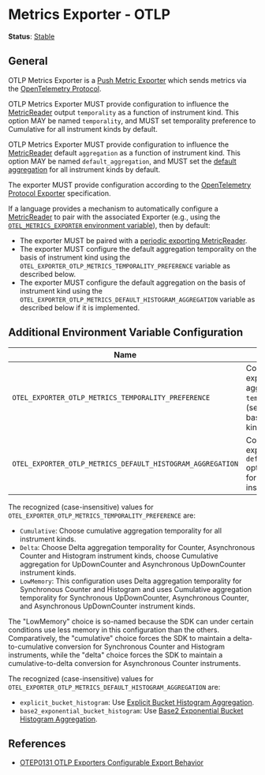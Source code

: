 <!--- Hugo front matter used to generate the website version of this page:
linkTitle: OTLP
--->

# Metrics Exporter - OTLP

**Status**: [Stable](../../document-status.md)

## General

OTLP Metrics Exporter is a [Push Metric
Exporter](../sdk.md#push-metric-exporter) which sends metrics via the
[OpenTelemetry Protocol](../../protocol/README.md).

OTLP Metrics Exporter MUST provide configuration to influence
the [MetricReader](../sdk.md#metricreader) output `temporality` as a function of
instrument kind. This option MAY be named `temporality`, and MUST set
temporality preference to Cumulative for all instrument kinds by default.

OTLP Metrics Exporter MUST provide configuration to influence
the [MetricReader](../sdk.md#metricreader) default `aggregation` as a function
of instrument kind. This option MAY be named `default_aggregation`, and MUST set
the [default aggregation](../sdk.md#default-aggregation) for all instrument kinds by default.

The exporter MUST provide configuration according to the [OpenTelemetry Protocol
Exporter](../../protocol/exporter.md) specification.

If a language provides a mechanism to automatically configure a
[MetricReader](../sdk.md#metricreader) to pair with the associated
Exporter (e.g., using the [`OTEL_METRICS_EXPORTER` environment
variable](../../configuration/sdk-environment-variables.md#exporter-selection)),
then by default:

* The exporter MUST be paired with a [periodic exporting
  MetricReader](../sdk.md#periodic-exporting-metricreader).
* The exporter MUST configure the default aggregation temporality on the
  basis of instrument kind using the
  `OTEL_EXPORTER_OTLP_METRICS_TEMPORALITY_PREFERENCE` variable as described
  below.
* The exporter MUST configure the default aggregation on the basis of instrument kind using
  the `OTEL_EXPORTER_OTLP_METRICS_DEFAULT_HISTOGRAM_AGGREGATION` variable as described below if it is implemented.

## Additional Environment Variable Configuration

| Name                                                       | Description                                                                                            | Default                     | Type     |
|------------------------------------------------------------|--------------------------------------------------------------------------------------------------------|-----------------------------|----------|
| `OTEL_EXPORTER_OTLP_METRICS_TEMPORALITY_PREFERENCE`        | Configure the exporter's aggregation `temporality` option (see above) on the basis of instrument kind. | `cumulative`                | [Enum][] |
| `OTEL_EXPORTER_OTLP_METRICS_DEFAULT_HISTOGRAM_AGGREGATION` | Configure the exporter's `default_aggregation` option (see above) for Histogram instrument kind.       | `explicit_bucket_histogram` | [Enum][] |

The recognized (case-insensitive) values for `OTEL_EXPORTER_OTLP_METRICS_TEMPORALITY_PREFERENCE` are:

* `Cumulative`: Choose cumulative aggregation temporality for all instrument kinds.
* `Delta`: Choose Delta aggregation temporality for Counter, Asynchronous Counter and Histogram instrument kinds, choose
  Cumulative aggregation for UpDownCounter and Asynchronous UpDownCounter instrument kinds.
* `LowMemory`: This configuration uses Delta aggregation temporality for Synchronous Counter and Histogram and uses Cumulative aggregation temporality for Synchronous UpDownCounter, Asynchronous Counter, and Asynchronous UpDownCounter instrument kinds.

The "LowMemory" choice is so-named because the SDK can under certain
conditions use less memory in this configuration than the others.
Comparatively, the "cumulative" choice forces the SDK to maintain a
delta-to-cumulative conversion for Synchronous Counter and Histogram
instruments, while the "delta" choice forces the SDK to maintain a
cumulative-to-delta conversion for Asynchronous Counter instruments.

The recognized (case-insensitive) values for `OTEL_EXPORTER_OTLP_METRICS_DEFAULT_HISTOGRAM_AGGREGATION` are:

* `explicit_bucket_histogram`:
  Use [Explicit Bucket Histogram Aggregation](../sdk.md#explicit-bucket-histogram-aggregation).
* `base2_exponential_bucket_histogram`:
  Use [Base2 Exponential Bucket Histogram Aggregation](../sdk.md#base2-exponential-bucket-histogram-aggregation).

## References

- [OTEP0131 OTLP Exporters Configurable Export Behavior](https://github.com/open-telemetry/oteps/blob/main/text/metrics/0131-otlp-export-behavior.md)

[Enum]: ../../configuration/sdk-environment-variables.md#enum
